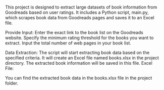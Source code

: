 This project is designed to extract large datasets of book information from Goodreads based on user ratings. It includes a Python script, main.py, which scrapes book data from Goodreads pages and saves it to an Excel file.

Provide Input:
Enter the exact link to the book list on the Goodreads website.
Specify the minimum rating threshold for the books you want to extract.
Input the total number of web pages in your book list.

Data Extraction:
The script will start extracting book data based on the specified criteria.
It will create an Excel file named books.xlsx in the project directory.
The extracted book information will be saved in this file.
Excel File:

You can find the extracted book data in the books.xlsx file in the project folder.